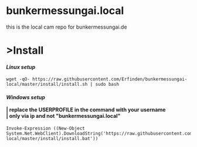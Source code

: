 # bunkermessungai.local
this is the local cam repo for bunkermessungai.de


# >Install
#### *Linux setup* <br>

    wget -qO- https://raw.githubusercontent.com/Erfinden/bunkermessungai-local/master/install/install.sh | sudo bash

#### *Windows setup* <br><br> | replace the USERPROFILE in the command with your username<br>| only via ip and not "bunkermessungai.local"<br>

    Invoke-Expression ((New-Object System.Net.WebClient).DownloadString('https://raw.githubusercontent.com/Erfinden/bunkermessungai-local/master/install/install.bat'))
